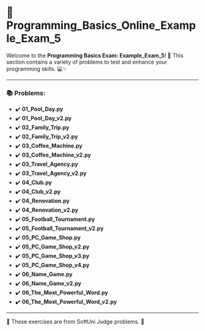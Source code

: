 # 🐍 Programming_Basics_Online_Example_Exam_5

Welcome to the **Programming Basics Exam: Example_Exam_5**! 🎉 This section contains a variety of problems to test and enhance your programming skills. 💻✨

---

### 📚 Problems:

- ✔️ **01_Pool_Day.py**
- ✔️ **01_Pool_Day_v2.py**
- ✔️ **02_Family_Trip.py**
- ✔️ **02_Family_Trip_v2.py**
- ✔️ **03_Coffee_Machine.py**
- ✔️ **03_Coffee_Machine_v2.py**
- ✔️ **03_Travel_Agency.py**
- ✔️ **03_Travel_Agency_v2.py**
- ✔️ **04_Club.py**
- ✔️ **04_Club_v2.py**
- ✔️ **04_Renovation.py**
- ✔️ **04_Renovation_v2.py**
- ✔️ **05_Football_Tournament.py**
- ✔️ **05_Football_Tournament_v2.py**
- ✔️ **05_PC_Game_Shop.py**
- ✔️ **05_PC_Game_Shop_v2.py**
- ✔️ **05_PC_Game_Shop_v3.py**
- ✔️ **05_PC_Game_Shop_v4.py**
- ✔️ **06_Name_Game.py**
- ✔️ **06_Name_Game_v2.py**
- ✔️ **06_The_Most_Powerful_Word.py**
- ✔️ **06_The_Most_Powerful_Word_v2.py**

---

🚀 These exercises are from SoftUni Judge problems. 👋
